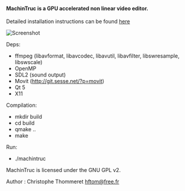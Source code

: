 #### MachinTruc is a GPU accelerated non linear video editor.

Detailed installation instructions can be found [here](http://machintruc.hftom.fr/forum/index.php)

![Screenshot](http://hftom.fr/machintruc-sshot.jpg)



Deps:
- ffmpeg (libavformat, libavcodec, libavutil, libavfilter, libswresample, libswscale)
- OpenMP
- SDL2 (sound output)
- Movit (http://git.sesse.net/?p=movit)
- Qt 5
- X11

Compilation:
- mkdir build
- cd build
- qmake ..
- make

Run:
- ./machintruc


MachinTruc is licensed under the GNU GPL v2.

Author : Christophe Thommeret <hftom@free.fr>